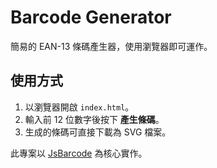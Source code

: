 # Barcode Generator

簡易的 EAN-13 條碼產生器，使用瀏覽器即可運作。

## 使用方式
1. 以瀏覽器開啟 `index.html`。
2. 輸入前 12 位數字後按下 **產生條碼**。
3. 生成的條碼可直接下載為 SVG 檔案。

此專案以 [JsBarcode](https://github.com/lindell/JsBarcode) 為核心實作。
